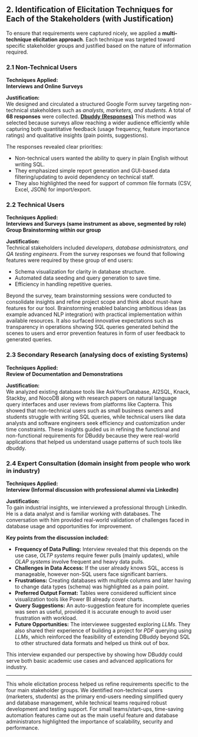 ## 2. Identification of Elicitation Techniques for Each of the Stakeholders (with Justification)

To ensure that requirements were captured nicely, we applied a **multi-technique elicitation approach**. Each technique was targeted toward specific stakeholder groups and justified based on the nature of information required.

### 2.1 Non-Technical Users

**Techniques Applied:**  
**Interviews and Online Surveys**

**Justification:**  
We designed and circulated a structured Google Form survey targeting non-technical stakeholders such as _analysts, marketers, and students_. A total of **68 responses** were collected. [**Dbuddy (Responses)**](https://docs.google.com/spreadsheets/d/15JCPJNc5GeOoPcmQ81w43NOQnzw3iqjqYQgYIPhSGHs/edit?gid=1240202950#gid=1240202950) This method was selected because surveys allow reaching a wider audience efficiently while capturing both quantitative feedback (usage frequency, feature importance ratings) and qualitative insights (pain points, suggestions).

The responses revealed clear priorities:

- Non-technical users wanted the ability to query in plain English without writing SQL.
- They emphasized simple report generation and GUI-based data filtering/updating to avoid dependency on technical staff.
- They also highlighted the need for support of common file formats (CSV, Excel, JSON) for import/export.

### 2.2 Technical Users

**Techniques Applied:**  
**Interviews and Surveys (same instrument as above, segmented by role)**  
**Group Brainstorming within our group**

**Justification:**  
Technical stakeholders included _developers, database administrators, and QA testing engineers_. From the survey responses we found that following features were required by these group of end users:

- Schema visualization for clarity in database structure.
- Automated data seeding and query generation to save time.
- Efficiency in handling repetitive queries.

Beyond the survey, team brainstorming sessions were conducted to consolidate insights and refine project scope and think about must-have features for our tool. Brainstorming enabled balancing ambitious ideas (as example advanced NLP integration) with practical implementation within available resources. It also surfaced innovative expectations such as transparency in operations showing SQL queries generated behind the scenes to users and error prevention features in form of user feedback to generated queries.

### 2.3 Secondary Research (analysing docs of existing Systems)

**Techniques Applied:**  
**Review of Documentation and Demonstrations**

**Justification:**  
We analyzed existing database tools like AskYourDatabase, AI2SQL, Knack, Stackby, and NocoDB along with research papers on natural language query interfaces and user reviews from platforms like Capterra. This showed that non-technical users such as small business owners and students struggle with writing SQL queries, while technical users like data analysts and software engineers seek efficiency and customization under time constraints. These insights guided us in refining the functional and non-functional requirements for DBuddy because they were real-world applications that helped us understand usage patterns of such tools like dbuddy.

### 2.4 Expert Consultation (domain insight from people who work in industry)

**Techniques Applied:**  
**Interview (Informal discussion with professional alumni via LinkedIn)**

**Justification:**  
To gain industrial insights, we interviewed a professional through LinkedIn. He is a data analyst and is familiar working with databases. The conversation with him provided real-world validation of challenges faced in database usage and opportunities for improvement.

**Key points from the discussion included:**

- **Frequency of Data Pulling:** Interview revealed that this depends on the use case, _OLTP systems_ require fewer pulls (mainly updates), while _OLAP systems_ involve frequent and heavy data pulls.
- **Challenges in Data Access:** If the user already knows SQL, access is manageable, however non-SQL users face significant barriers.
- **Frustrations:** Creating databases with multiple columns and later having to change data types (schema) was highlighted as a pain point.
- **Preferred Output Format:** Tables were considered sufficient since visualization tools like Power BI already cover charts.
- **Query Suggestions:** An auto-suggestion feature for incomplete queries was seen as useful, provided it is accurate enough to avoid user frustration with workload.
- **Future Opportunities:** The interviewee suggested exploring _LLMs_. They also shared their experience of building a project for _PDF_ querying using _LLMs_, which reinforced the feasibility of extending DBuddy beyond SQL to other structured data formats and helped us think out of box.

This interview expanded our perspective by showing how DBuddy could serve both basic academic use cases and advanced applications for industry.

---

This whole elicitation process helped us refine requirements specific to the four main stakeholder groups. We identified non-technical users (marketers, students) as the primary end-users needing simplified query and database management, while technical teams required robust development and testing support. For small teams/start-ups, time-saving automation features came out as the main useful feature and database administrators highlighted the importance of scalability, security and performance.
